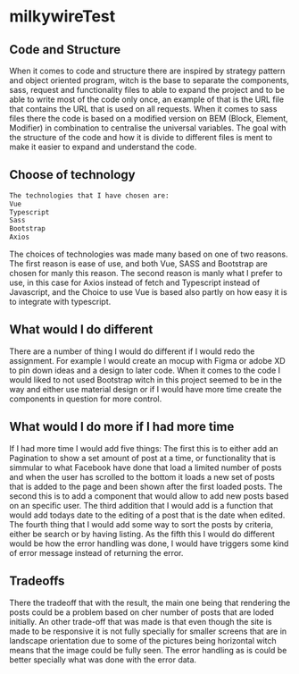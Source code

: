 # milkywireTest

## Code and Structure

When it comes to code and structure there are inspired by strategy pattern and object oriented program, witch is the base to separate the components, sass, request and functionality files to able to expand the project and to be able to write most of the code only once, an example of that is the URL file that contains the URL that is used on all requests. When it comes to sass files there  the code is based on a modified version on BEM (Block, Element,  Modifier) in combination to centralise the universal variables.
The goal with the structure of the code and how it is divide to different files is ment to make it easier to expand and understand the code.


## Choose of technology
```python
The technologies that I have chosen are:
Vue
Typescript
Sass
Bootstrap
Axios
```
The choices of technologies was made many based on one of two reasons. The first reason is ease of use, and both Vue, SASS and Bootstrap are chosen for manly this reason. The second reason is manly what I prefer to use, in this case for Axios instead of fetch and Typescript instead of Javascript, and the Choice to use Vue is based also partly on how easy it is to integrate with typescript.

## What would I do different

There are a number of thing I would do different if I would redo the assignment. For example I would create an mocup with Figma or adobe XD to pin down ideas and a design to later code. When it comes to the code I would liked to not used Bootstrap witch in this project seemed to be in the way and either use material design or if I would have more time create the components in question for more control.

## What would I do more if I had more time
If I had more time I would add five things:
The first this is to either add an Pagination to show a set amount of post at a time, or functionality that is simmular to what Facebook have done that load a limited number of posts and when the user has scrolled to the bottom it loads a new set of posts that is added to the page and been shown after the first loaded posts.
The second this is to add a component that would allow to add new posts based on an specific user.
The third addition that I would add is a function that would add todays date to the editing of a post that is the date when edited.
The fourth thing that I would add some way to sort the posts by criteria, either be search or by having listing.
As the fifth this I would do different would be how the error handling was done, I would have triggers some kind of error message instead of returning the error.

## Tradeoffs
There the tradeoff that with the result, the main one being that rendering the posts could be a problem based on cher number of posts that are loded initially. An other trade-off that was made is that even though the site is made to be responsive it is not fully specially for smaller screens that are in landscape orientation due to some of the pictures being horizontal witch means that the image could be fully seen. The error handling as is could be better specially what was done with the error data. 

